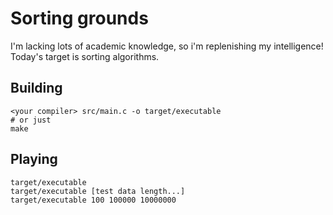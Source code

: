 # Sorting grounds

I'm lacking lots of academic knowledge, so i'm replenishing my
intelligence! Today's target is sorting algorithms.

## Building

```
<your compiler> src/main.c -o target/executable
# or just
make 
```

## Playing

```
target/executable
target/executable [test data length...]
target/executable 100 100000 10000000
```